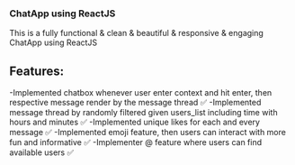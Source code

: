 ### ChatApp using ReactJS
This is a fully functional & clean & beautiful & responsive & engaging ChatApp using ReactJS

## Features:
-Implemented chatbox whenever user enter context and hit enter, then respective message render by the message thread ✅
-Implemented message thread by randomly filtered given users_list including time with hours and minutes ✅
-Implemented unique likes for each and every message ✅
-Implemented emoji feature, then users can interact with more fun and informative ✅
-Implementer @ feature where users can find available users ✅
